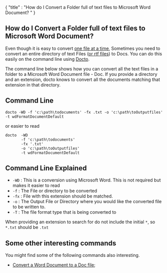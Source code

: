 {
    "title" : "How do I Convert a Folder full of text files to Microsoft Word Document? " 
}

How do I Convert a Folder full of text files to Microsoft Word Document?          
-

Even though it is easy to convert [one file at a time](ConvertDocToFileDoc.md), Sometimes you need to convert an entire directory of text Files ([or rtf files](ConvertDirRTFToFile.md)) to Docs.  You can do this easily on the command line using [Docto](https://github.com/tobya/docto). 

The command line below shows how you can convert all the text files in a folder to a Microsoft Word Document file - Doc.  If you provide a directory and an extension, docto knows to convert all the documents matching that extension in that directory.

Command Line 
-

 ````
 docto -WD -f 'c:\path\todocuments' -fx .txt -o 'c:\path\toOutputfiles' -t wdFormatDocumentDefault
 ````
 or easier to read
 ````
 docto  -WD 
        -f 'c:\path\todocuments' 
        -fx '.txt'
        -o 'c:\path\toOutputfiles' 
        -t wdFormatDocumentDefault
 ````

Command Line Explained 
-

 - `-WD` :  This is a conversion using Microsoft Word.  This is not required but makes it easier to read
 - `-f` :  The File or directory to be converted 
 - `-fx` :  File with this extension should be matched. 
 - `-o` :  The Output File or Directory where you would like the converted file to be written to.
 - `-T` :  The file format type that is being converted to

When providing an extension to search for do not include the initial `*`, so `*.txt` should be `.txt`


Some other interesting commands
-

You might find some of the following commands also interesting.

- [Convert a Word Document to a Doc file](ConvertDocToFileDoc.md);
    

